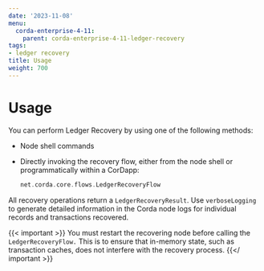 ```yaml
---
date: '2023-11-08'
menu:
  corda-enterprise-4-11:
    parent: corda-enterprise-4-11-ledger-recovery
tags:
- ledger recovery
title: Usage
weight: 700
---
```


# Usage

You can perform Ledger Recovery by using one of the following methods:

* Node shell commands
* Directly invoking the recovery flow, either from the node shell or programmatically within a CorDapp:

  ```kotlin
  net.corda.core.flows.LedgerRecoveryFlow
  ```

All recovery operations return a `LedgerRecoveryResult`.
Use `verboseLogging` to generate detailed information in the Corda node logs for individual records and transactions recovered.

{{< important >}}
You must restart the recovering node before calling the `LedgerRecoveryFlow.`
This is to ensure that in-memory state, such as transaction caches, does not interfere with the recovery process.
{{</ important >}}
